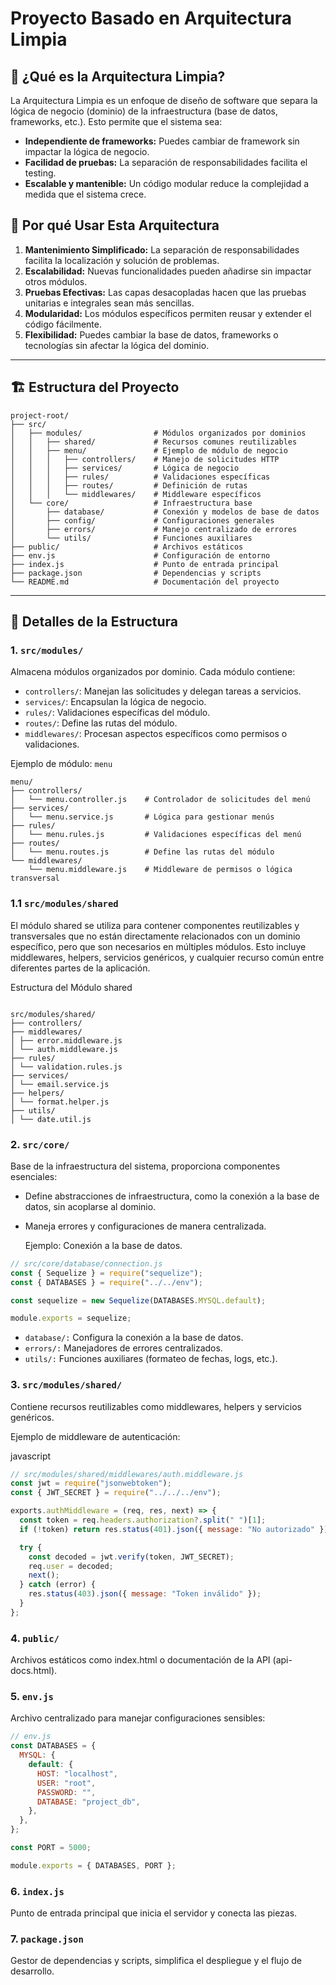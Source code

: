 # Proyecto Basado en Arquitectura Limpia

## 🌟 **¿Qué es la Arquitectura Limpia?**

La Arquitectura Limpia es un enfoque de diseño de software que separa la lógica de negocio (dominio) de la infraestructura (base de datos, frameworks, etc.). Esto permite que el sistema sea:

- **Independiente de frameworks:** Puedes cambiar de framework sin impactar la lógica de negocio.
- **Facilidad de pruebas:** La separación de responsabilidades facilita el testing.
- **Escalable y mantenible:** Un código modular reduce la complejidad a medida que el sistema crece.

## 🚀 **Por qué Usar Esta Arquitectura**

1. **Mantenimiento Simplificado:** La separación de responsabilidades facilita la localización y solución de problemas.
2. **Escalabilidad:** Nuevas funcionalidades pueden añadirse sin impactar otros módulos.
3. **Pruebas Efectivas:** Las capas desacopladas hacen que las pruebas unitarias e integrales sean más sencillas.
4. **Modularidad:** Los módulos específicos permiten reusar y extender el código fácilmente.
5. **Flexibilidad:** Puedes cambiar la base de datos, frameworks o tecnologías sin afectar la lógica del dominio.

---

## 🏗️ **Estructura del Proyecto**

```plaintext
project-root/
├── src/
│   ├── modules/                # Módulos organizados por dominios
│   │   ├── shared/             # Recursos comunes reutilizables
│   │   ├── menu/               # Ejemplo de módulo de negocio
│   │   │   ├── controllers/    # Manejo de solicitudes HTTP
│   │   │   ├── services/       # Lógica de negocio
│   │   │   ├── rules/          # Validaciones específicas
│   │   │   ├── routes/         # Definición de rutas
│   │   │   └── middlewares/    # Middleware específicos
│   └── core/                   # Infraestructura base
│       ├── database/           # Conexión y modelos de base de datos
│       ├── config/             # Configuraciones generales
│       ├── errors/             # Manejo centralizado de errores
│       └── utils/              # Funciones auxiliares
├── public/                     # Archivos estáticos
├── env.js                      # Configuración de entorno
├── index.js                    # Punto de entrada principal
├── package.json                # Dependencias y scripts
└── README.md                   # Documentación del proyecto
```

---

## 🧩 **Detalles de la Estructura**

### 1. `src/modules/`

Almacena módulos organizados por dominio. Cada módulo contiene:

- `controllers/`: Manejan las solicitudes y delegan tareas a servicios.
- `services/`: Encapsulan la lógica de negocio.
- `rules/`: Validaciones específicas del módulo.
- `routes/`: Define las rutas del módulo.
- `middlewares/`: Procesan aspectos específicos como permisos o validaciones.

Ejemplo de módulo: `menu`

```
menu/
├── controllers/
│   └── menu.controller.js    # Controlador de solicitudes del menú
├── services/
│   └── menu.service.js       # Lógica para gestionar menús
├── rules/
│   └── menu.rules.js         # Validaciones específicas del menú
├── routes/
│   └── menu.routes.js        # Define las rutas del módulo
└── middlewares/
    └── menu.middleware.js    # Middleware de permisos o lógica transversal
```

### 1.1 `src/modules/shared`

El módulo shared se utiliza para contener componentes reutilizables y transversales que no están directamente relacionados con un dominio específico, pero que son necesarios en múltiples módulos. Esto incluye middlewares, helpers, servicios genéricos, y cualquier recurso común entre diferentes partes de la aplicación.

Estructura del Módulo shared

```plaintext

src/modules/shared/
├── controllers/
├── middlewares/
│ ├── error.middleware.js
│ └── auth.middleware.js
├── rules/
│ └── validation.rules.js
├── services/
│ └── email.service.js
├── helpers/
│ └── format.helper.js
├── utils/
│ └── date.util.js

```

### 2. `src/core/`

Base de la infraestructura del sistema, proporciona componentes esenciales:

- Define abstracciones de infraestructura, como la conexión a la base de datos, sin acoplarse al dominio.
- Maneja errores y configuraciones de manera centralizada.

  Ejemplo: Conexión a la base de datos.

```javascript
// src/core/database/connection.js
const { Sequelize } = require("sequelize");
const { DATABASES } = require("../../env");

const sequelize = new Sequelize(DATABASES.MYSQL.default);

module.exports = sequelize;
```

- `database/:` Configura la conexión a la base de datos.
- `errors/:` Manejadores de errores centralizados.
- `utils/:` Funciones auxiliares (formateo de fechas, logs, etc.).

### 3. `src/modules/shared/`

Contiene recursos reutilizables como middlewares, helpers y servicios genéricos.

Ejemplo de middleware de autenticación:

javascript

```javascript
// src/modules/shared/middlewares/auth.middleware.js
const jwt = require("jsonwebtoken");
const { JWT_SECRET } = require("../../../env");

exports.authMiddleware = (req, res, next) => {
  const token = req.headers.authorization?.split(" ")[1];
  if (!token) return res.status(401).json({ message: "No autorizado" });

  try {
    const decoded = jwt.verify(token, JWT_SECRET);
    req.user = decoded;
    next();
  } catch (error) {
    res.status(403).json({ message: "Token inválido" });
  }
};
```

### 4. `public/`

Archivos estáticos como index.html o documentación de la API (api-docs.html).

### 5. `env.js`

Archivo centralizado para manejar configuraciones sensibles:

```javascript
// env.js
const DATABASES = {
  MYSQL: {
    default: {
      HOST: "localhost",
      USER: "root",
      PASSWORD: "",
      DATABASE: "project_db",
    },
  },
};

const PORT = 5000;

module.exports = { DATABASES, PORT };
```

### 6. `index.js`

Punto de entrada principal que inicia el servidor y conecta las piezas.

### 7. `package.json`

Gestor de dependencias y scripts, simplifica el despliegue y el flujo de desarrollo.
